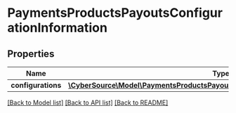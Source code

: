 # PaymentsProductsPayoutsConfigurationInformation

## Properties
Name | Type | Description | Notes
------------ | ------------- | ------------- | -------------
**configurations** | [**\CyberSource\Model\PaymentsProductsPayoutsConfigurationInformationConfigurations**](PaymentsProductsPayoutsConfigurationInformationConfigurations.md) |  | [optional] 

[[Back to Model list]](../README.md#documentation-for-models) [[Back to API list]](../README.md#documentation-for-api-endpoints) [[Back to README]](../README.md)


